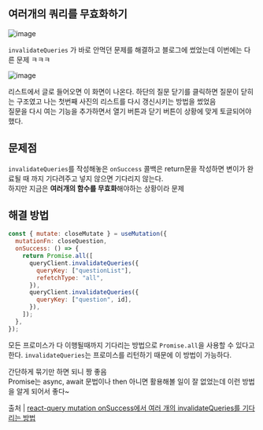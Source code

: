 ## 여러개의 쿼리를 무효화하기

![image](https://user-images.githubusercontent.com/72128840/222672181-99877c73-2f3f-43a5-b6bb-8d25bc9369ba.png)

`invalidateQueries` 가 바로 안먹던 문제를 해결하고 블로그에 썼었는데 이번에는 다른 문제 ㅋㅋㅋ

![image](https://user-images.githubusercontent.com/72128840/222672501-bd258c1e-46e8-432f-8566-c32b77f15d47.png)

리스트에서 글로 들어오면 이 화면이 나온다.
하단의 질문 닫기를 클릭하면 질문이 닫히는 구조였고 나는 첫번째 사진의 리스트를 다시 갱신시키는 방법을 썼었음  
질문을 다시 여는 기능을 추가하면서 열기 버튼과 닫기 버튼이 상황에 맞게 토글되어야 했다.

## 문제점

`invalidateQueries`를 작성해놓은 `onSuccess` 콜백은 return문을 작성하면 변이가 완료될 때 까지 기다려주고 넣지 않으면 기다리지 않는다.  
 하지만 지금은 **여러개의 함수를 무효화**해야하는 상황이라 문제

## 해결 방법

```js
const { mutate: closeMutate } = useMutation({
  mutationFn: closeQuestion,
  onSuccess: () => {
    return Promise.all([
      queryClient.invalidateQueries({
        queryKey: ["questionList"],
        refetchType: "all",
      }),
      queryClient.invalidateQueries({
        queryKey: ["question", id],
      }),
    ]);
  },
});
```

모든 프로미스가 다 이행될때까지 기다리는 방법으로 `Promise.all`을 사용할 수 있다고 한다. `invalidateQueries`는 프로미스를 리턴하기 때문에 이 방법이 가능하다.

간단하게 묶기만 하면 되니 짱 좋음  
Promise는 async, await 문법이나 then 아니면 활용해볼 일이 잘 없었는데 이런 방법을 알게 되어서 좋다~

출처 | [react-query mutation onSuccess에서 여러 개의 invalidateQueries를 기다리는 방법](https://careerly.co.kr/qnas/1976?fa=qna-list)
